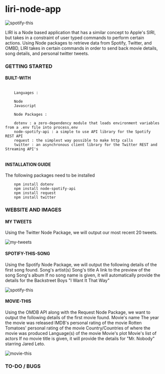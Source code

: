 # liri-node-app

![spotify-this](https://user-images.githubusercontent.com/8729300/46685326-3dc23880-cbc3-11e8-96f9-18daa72b525a.png)

LIRI is a Node based application that has a similar concept to Apple's SIRI, but takes in a constraint of user typed commands to perform certain actions.
Using Node packages to retrieve data from Spotify, Twitter, and OMBD, LIRI takes in certain commands in order to send back movie details, song details, and personal twitter tweets.

### GETTING STARTED

#### BUILT-WITH

```
    
    Languages :
    
    Node
    Javascript
    
    Node Packages :
    
    dotenv : a zero-dependency module that loads environment variables from a .env file into process.env
    node-spotify-api : a simple to use API library for the Spotify REST API
    request : the simplest way possible to make http calls
    twitter : an asynchronous client library for the Twitter REST and Streaming API's
    
```

#### INSTALLATION GUIDE

The following packages need to be installed

```
    npm install dotenv
    npm install node-spotify-api
    npm install request
    npm install twitter
```

### WEBSITE AND IMAGES

#### MY TWEETS

Using the Twitter Node Package, we will output our most recent 20 tweets.

![my-tweets](https://user-images.githubusercontent.com/8729300/46685286-1c614c80-cbc3-11e8-9556-19f4b2afd4f0.png)

#### SPOTIFY-THIS-SONG <SONG-NAME>

Using the Spotify Node Package, we will output the following details of the first song found.
    Song's artist(s)
    Song's title
    A link to the preview of the song
    Song's album
If no song name is given, it will automatically provide the details for the Backstreet Boys "I Want It That Way"

![spotify-this](https://user-images.githubusercontent.com/8729300/46685326-3dc23880-cbc3-11e8-96f9-18daa72b525a.png)

#### MOVIE-THIS <SONG-NAME>

Using the OMDB API along with the Request Node Package, we want to output the following details of the first movie found.
    Movie's name
    The year the movie was released
    IMDB's personal rating of the movie
    Rotten Tomatoes' personal rating of the movie
    Country/Countries of where the movie was produced
    Language(s) of the movie
    Movie's plot
    Movie's list of actors
If no movie title is given, it will provide the details for "Mr. Nobody" starring Jared Leto.

![movie-this](https://user-images.githubusercontent.com/8729300/46685308-2be09580-cbc3-11e8-8da9-ec5505e8568f.png)

### TO-DO / BUGS
